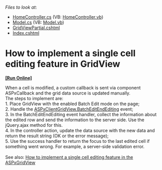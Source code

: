 <!-- default file list -->
*Files to look at*:

* [HomeController.cs](./CS/E430_MVC/Controllers/HomeController.cs) (VB: [HomeController.vb](./VB/E430_MVC/Controllers/HomeController.vb))
* [Model.cs](./CS/E430_MVC/Models/Model.cs) (VB: [Model.vb](./VB/E430_MVC/Models/Model.vb))
* [GridViewPartial.cshtml](./CS/E430_MVC/Views/Home/GridViewPartial.cshtml)
* [Index.cshtml](./CS/E430_MVC/Views/Home/Index.cshtml)
<!-- default file list end -->
# How to implement a single cell editing feature in GridView
<!-- run online -->
**[[Run Online]](https://codecentral.devexpress.com/t498424)**
<!-- run online end -->


When a cell is modified, a custom callback is sent via component ASPxCallback and the grid data source is updated manually.<br>The steps to implement are:<br>1. Place GridView with the enabled Batch Edit mode on the page;<br>2. Handle the <a href="https://documentation.devexpress.com/#AspNet/DevExpressWebScriptsASPxClientGridView_BatchEditEndEditingtopic">ASPxClientGridView.BatchEditEndEditing</a> event;<br>3. In the BatchEditEndEditing event handler, collect the information about the edited row and send the information to the server side. Use the jQuery.ajax method for this.<br>4. In the controller action, update the data source with the new data and return the result string (OK or the error message);<br>5. Use the success handler to return the focus to the last edited cell if something went wrong. For example, a server-side validation error.<br><br>See also: <a href="https://www.devexpress.com/Support/Center/p/e430">How to implement a single cell editing feature in the ASPxGridView</a>

<br/>


